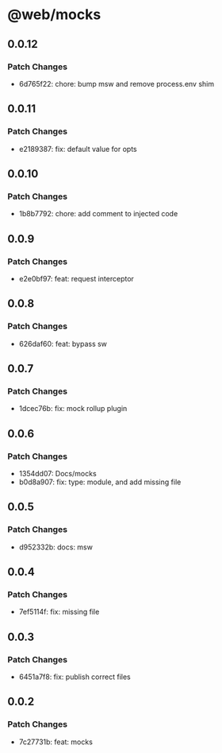 # @web/mocks

## 0.0.12

### Patch Changes

- 6d765f22: chore: bump msw and remove process.env shim

## 0.0.11

### Patch Changes

- e2189387: fix: default value for opts

## 0.0.10

### Patch Changes

- 1b8b7792: chore: add comment to injected code

## 0.0.9

### Patch Changes

- e2e0bf97: feat: request interceptor

## 0.0.8

### Patch Changes

- 626daf60: feat: bypass sw

## 0.0.7

### Patch Changes

- 1dcec76b: fix: mock rollup plugin

## 0.0.6

### Patch Changes

- 1354dd07: Docs/mocks
- b0d8a907: fix: type: module, and add missing file

## 0.0.5

### Patch Changes

- d952332b: docs: msw

## 0.0.4

### Patch Changes

- 7ef5114f: fix: missing file

## 0.0.3

### Patch Changes

- 6451a7f8: fix: publish correct files

## 0.0.2

### Patch Changes

- 7c27731b: feat: mocks
